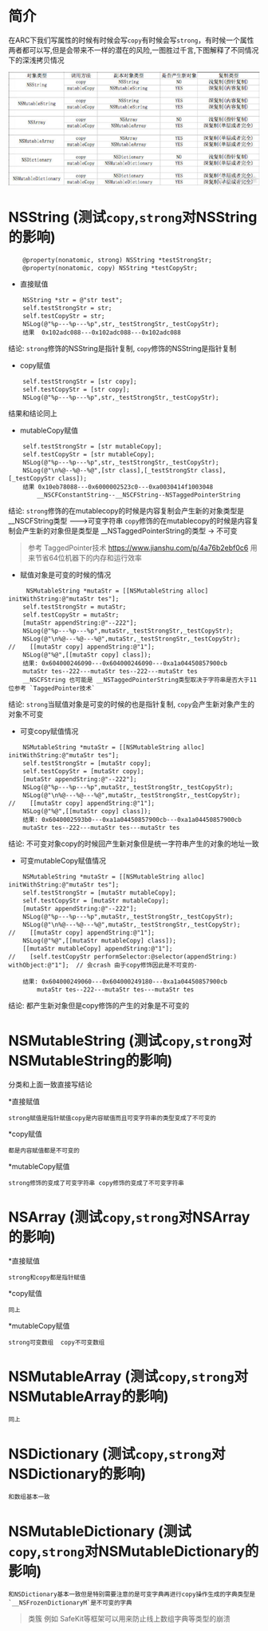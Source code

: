 # 简介

在ARC下我们写属性的时候有时候会写`copy`有时候会写`strong`，有时候一个属性两者都可以写,但是会带来不一样的潜在的风险,一图胜过千言,下图解释了不同情况下的深浅拷贝情况

![深浅拷贝图](https://github.com/liuaaaddxiaoer/copy_strong/raw/master/IMG_1972.JPG)

# NSString (测试`copy`,`strong`对NSString的影响)

```NSString
    @property(nonatomic, strong) NSString *testStrongStr;
    @property(nonatomic, copy) NSString *testCopyStr;
```

* 直接赋值
```NSString
    NSString *str = @"str test";
    self.testStrongStr = str;
    self.testCopyStr = str;
    NSLog(@"%p---%p---%p",str,_testStrongStr,_testCopyStr);
    结果  0x102adc088---0x102adc088---0x102adc088
```
结论: `strong`修饰的NSString是指针复制, `copy`修饰的NSString是指针复制

* copy赋值

```NSString
    self.testStrongStr = [str copy];
    self.testCopyStr = [str copy];
    NSLog(@"%p---%p---%p",str,_testStrongStr,_testCopyStr);
```
结果和结论同上

* mutableCopy赋值

```NSString
    self.testStrongStr = [str mutableCopy];
    self.testCopyStr = [str mutableCopy];
    NSLog(@"%p---%p---%p",str,_testStrongStr,_testCopyStr);
    NSLog(@"\n%@--%@--%@",[str class],[_testStrongStr class],[_testCopyStr class]);
    结果 0x10eb78088---0x6000002523c0---0xa0030414f1003048
        __NSCFConstantString--__NSCFString--NSTaggedPointerString
```
结论: `strong`修饰的在mutablecopy的时候是内容复制会产生新的对象类型是 __NSCFString类型 --->可变字符串
`copy`修饰的在mutablecopy的时候是内容复制会产生新的对象但是类型是 __NSTaggedPointerString的类型 -> 不可变
> 参考 TaggedPointer技术 https://www.jianshu.com/p/4a76b2ebf0c6 用来节省64位机器下的内存和运行效率

* 赋值对象是可变的时候的情况

```NSString
     NSMutableString *mutaStr = [[NSMutableString alloc] initWithString:@"mutaStr tes"];
    self.testStrongStr = mutaStr;
    self.testCopyStr = mutaStr;
    [mutaStr appendString:@"--222"];
    NSLog(@"%p---%p---%p",mutaStr,_testStrongStr,_testCopyStr);
    NSLog(@"\n%@---%@---%@",mutaStr,_testStrongStr,_testCopyStr);
//    [[mutaStr copy] appendString:@"1"];
    NSLog(@"%@",[[mutaStr copy] class]);
    结果: 0x604000246090---0x604000246090---0xa1a04450857900cb
    mutaStr tes--222---mutaStr tes--222---mutaStr tes
    __NSCFString 也可能是 __NSTaggedPointerString类型取决于字符串是否大于11位参考 `TaggedPointer技术` 
```
结论: `strong`当赋值对象是可变的时候的也是指针复制, `copy`会产生新对象产生的对象不可变

* 可变copy赋值情况

```NSString
    NSMutableString *mutaStr = [[NSMutableString alloc] initWithString:@"mutaStr tes"];
    self.testStrongStr = [mutaStr copy];
    self.testCopyStr = [mutaStr copy];
    [mutaStr appendString:@"--222"];
    NSLog(@"%p---%p---%p",mutaStr,_testStrongStr,_testCopyStr);
    NSLog(@"\n%@---%@---%@",mutaStr,_testStrongStr,_testCopyStr);
//    [[mutaStr copy] appendString:@"1"];
    NSLog(@"%@",[[mutaStr copy] class]);
    结果: 0x6040002593b0---0xa1a04450857900cb---0xa1a04450857900cb
    mutaStr tes--222---mutaStr tes---mutaStr tes
```
结论: 不可变对象copy的时候回产生新对象但是统一字符串产生的对象的地址一致

* 可变mutableCopy赋值情况

```NSString
    NSMutableString *mutaStr = [[NSMutableString alloc] initWithString:@"mutaStr tes"];
    self.testStrongStr = [mutaStr mutableCopy];
    self.testCopyStr = [mutaStr mutableCopy];
    [mutaStr appendString:@"--222"];
    NSLog(@"%p---%p---%p",mutaStr,_testStrongStr,_testCopyStr);
    NSLog(@"\n%@---%@---%@",mutaStr,_testStrongStr,_testCopyStr);
//    [[mutaStr copy] appendString:@"1"];
    NSLog(@"%@",[[mutaStr mutableCopy] class]);
    [[mutaStr mutableCopy] appendString:@"1"];
//    [self.testCopyStr performSelector:@selector(appendString:) withObject:@"1"];  // 会crash 由于copy修饰因此是不可变的·

    结果: 0x604000249060---0x604000249180---0xa1a04450857900cb
        mutaStr tes--222---mutaStr tes---mutaStr tes
```
结论: 都产生新对象但是copy修饰的产生的对象是不可变的


# NSMutableString (测试`copy`,`strong`对NSMutableString的影响)

分类和上面一致直接写结论

*直接赋值

    strong赋值是指针赋值copy是内容赋值而且可变字符串的类型变成了不可变的


*copy赋值

    都是内容赋值都是不可变的


*mutableCopy赋值

    strong修饰的变成了可变字符串 copy修饰的变成了不可变字符串

# NSArray (测试`copy`,`strong`对NSArray的影响)

*直接赋值

    strong和copy都是指针赋值

*copy赋值

    同上

*mutableCopy赋值

    strong可变数组  copy不可变数组

# NSMutableArray (测试`copy`,`strong`对NSMutableArray的影响)
    同上

# NSDictionary (测试`copy`,`strong`对NSDictionary的影响)

    和数组基本一致

# NSMutableDictionary (测试`copy`,`strong`对NSMutableDictionary的影响)

    和NSDictionary基本一致但是特别需要注意的是可变字典再进行copy操作生成的字典类型是
    `__NSFrozenDictionaryM`是不可变的字典


> 类簇 例如 SafeKit等框架可以用来防止线上数组字典等类型的崩溃

